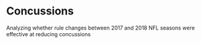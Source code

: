 # Concussions
Analyzing whether rule changes between 2017 and 2018 NFL seasons were effective at reducing concussions
